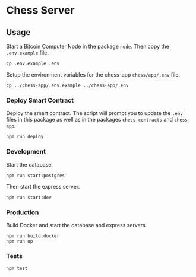 # Chess Server

## Usage

Start a Bitcoin Computer Node in the package `node`. Then copy the `.env.example` file.

```
cp .env.example .env
```

Setup the environment variables for the chess-app `chess/app/.env` file.

```
cp ../chess-app/.env.example ../chess-app/.env
```

### Deploy Smart Contract

Deploy the smart contract. The script will prompt you to update the `.env` files in this package as well as in the packages `chess-contracts` and `chess-app`.

```
npm run deploy
```

### Development

Start the database.

```
npm run start:postgres
```

Then start the express server.

```
npm run start:dev
```

### Production

Build Docker and start the database and express servers.

```
npm run build:docker
npm run up
```

### Tests

```
npm test
```
